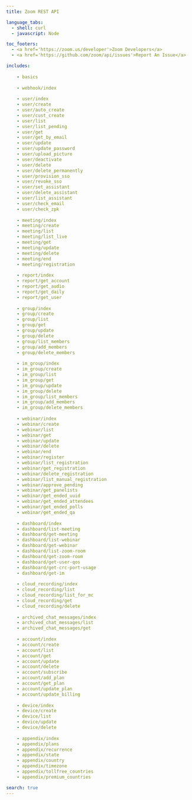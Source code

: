 ```yaml
---
title: Zoom REST API

language_tabs:
  - shell: curl
  - javascript: Node

toc_footers:
  - <a href='https://zoom.us/developer'>Zoom Developers</a>
  - <a href='https://github.com/zoom/api/issues'>Report An Issue</a>

includes:
    
    - basics
    
    - webhook/index
    
    - user/index
    - user/create
    - user/auto_create
    - user/cust_create
    - user/list
    - user/list_pending
    - user/get
    - user/get_by_email
    - user/update
    - user/update_password
    - user/upload_picture
    - user/deactivate
    - user/delete
    - user/delete_permanently
    - user/provision_sso
    - user/revoke_sso
    - user/set_assistant
    - user/delete_assistant
    - user/list_assistant
    - user/check_email
    - user/check_zpk
    
    - meeting/index
    - meeting/create
    - meeting/list
    - meeting/list_live
    - meeting/get
    - meeting/update
    - meeting/delete
    - meeting/end
    - meeting/registration
    
    - report/index
    - report/get_account
    - report/get_audio
    - report/get_daily
    - report/get_user
    
    - group/index
    - group/create
    - group/list
    - group/get
    - group/update
    - group/delete
    - group/list_members
    - group/add_members
    - group/delete_members
    
    - im_group/index
    - im_group/create
    - im_group/list
    - im_group/get
    - im_group/update
    - im_group/delete
    - im_group/list_members
    - im_group/add_members
    - im_group/delete_members
    
    - webinar/index
    - webinar/create
    - webinar/list
    - webinar/get
    - webinar/update
    - webinar/delete
    - webinar/end
    - webinar/register
    - webinar/list_registration
    - webinar/get_registration
    - webinar/delete_registration
    - webinar/list_manual_registration
    - webinar/approve_pending
    - webinar/get_panelists
    - webinar/get_ended_uuid
    - webinar/get_ended_attendees
    - webinar/get_ended_polls
    - webinar/get_ended_qa
    
    - dashboard/index
    - dashboard/list-meeting
    - dashboard/get-meeting
    - dashboard/list-webinar
    - dashboard/get-webinar
    - dashboard/list-zoom-room
    - dashboard/get-zoom-room
    - dashboard/get-user-qos
    - dashboard/get-crc-port-usage
    - dashboard/get-im
    
    - cloud_recording/index
    - cloud_recording/list
    - cloud_recording/list_for_mc
    - cloud_recording/get
    - cloud_recording/delete
    
    - archived_chat_messages/index
    - archived_chat_messages/list
    - archived_chat_messages/get
    
    - account/index
    - account/create
    - account/list
    - account/get
    - account/update
    - account/delete
    - account/subscribe
    - account/add_plan
    - account/get_plan
    - account/update_plan
    - account/update_billing
    
    - device/index
    - device/create
    - device/list
    - device/update
    - device/delete
    
    - appendix/index
    - appendix/plans
    - appendix/recurrence
    - appendix/state
    - appendix/country
    - appendix/timezone
    - appendix/tollfree_countries
    - appendix/premium_countries

search: true
---
```

